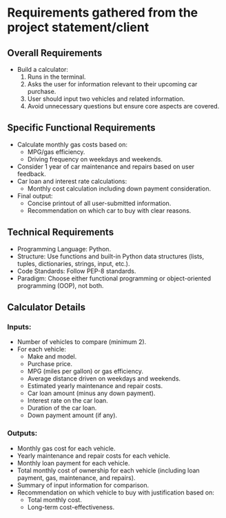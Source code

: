 # Requirements gathered from the project statement/client

## Overall Requirements

- Build a calculator:
    1. Runs in the terminal.
    2. Asks the user for information relevant to their upcoming car purchase.
    3. User should input two vehicles and related information.
    4. Avoid unnecessary questions but ensure core aspects are covered.

## Specific Functional Requirements

- Calculate monthly gas costs based on:
    - MPG/gas efficiency.
    - Driving frequency on weekdays and weekends.
- Consider 1 year of car maintenance and repairs based on user feedback.
- Car loan and interest rate calculations:
    - Monthly cost calculation including down payment consideration.
- Final output:
    - Concise printout of all user-submitted information.
    - Recommendation on which car to buy with clear reasons.

## Technical Requirements

- Programming Language: Python.
- Structure: Use functions and built-in Python data structures (lists, tuples, dictionaries, strings, input, etc.).
- Code Standards: Follow PEP-8 standards.
- Paradigm: Choose either functional programming or object-oriented programming (OOP), not both.

## Calculator Details

### Inputs:
- Number of vehicles to compare (minimum 2).
- For each vehicle:
    - Make and model.
    - Purchase price.
    - MPG (miles per gallon) or gas efficiency.
    - Average distance driven on weekdays and weekends.
    - Estimated yearly maintenance and repair costs.
    - Car loan amount (minus any down payment).
    - Interest rate on the car loan.
    - Duration of the car loan.
    - Down payment amount (if any).

### Outputs:
- Monthly gas cost for each vehicle.
- Yearly maintenance and repair costs for each vehicle.
- Monthly loan payment for each vehicle.
- Total monthly cost of ownership for each vehicle (including loan payment, gas, maintenance, and repairs).
- Summary of input information for comparison.
- Recommendation on which vehicle to buy with justification based on:
    - Total monthly cost.
    - Long-term cost-effectiveness.